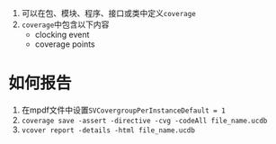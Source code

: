 1. 可以在包、模块、程序、接口或类中定义`coverage`
2. `coverage`中包含以下内容
    * clocking event
    * coverage points

# 如何报告
1. 在mpdf文件中设置`SVCovergroupPerInstanceDefault = 1`
2. `coverage save -assert -directive -cvg -codeAll file_name.ucdb`
3. `vcover report -details -html file_name.ucdb`